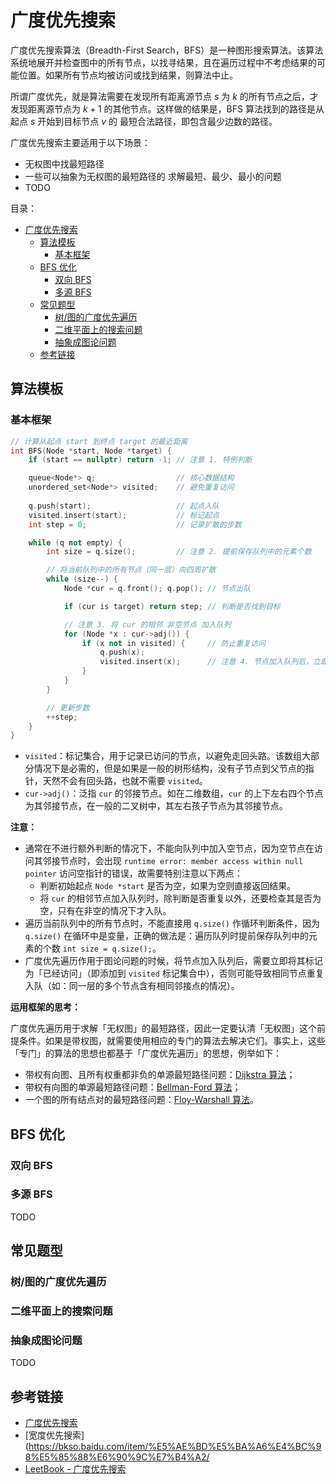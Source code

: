 # 广度优先搜索

广度优先搜索算法（Breadth-First Search，BFS）是一种图形搜索算法。该算法系统地展开并检查图中的所有节点，以找寻结果，且在遍历过程中不考虑结果的可能位置。如果所有节点均被访问或找到结果，则算法中止。

所谓广度优先，就是算法需要在发现所有距离源节点 $s$ 为 $k$ 的所有节点之后，才发现距离源节点为 $k + 1$ 的其他节点。这样做的结果是，BFS 算法找到的路径是从起点 $s$ 开始到目标节点 $v$ 的 最短合法路径，即包含最少边数的路径。

广度优先搜索主要适用于以下场景：

* 无权图中找最短路径
* 一些可以抽象为无权图的最短路径的 求解最短、最少、最小的问题
* TODO

目录：

- [广度优先搜索](#广度优先搜索)
  - [算法模板](#算法模板)
    - [基本框架](#基本框架)
  - [BFS 优化](#bfs-优化)
    - [双向 BFS](#双向-bfs)
    - [多源 BFS](#多源-bfs)
  - [常见题型](#常见题型)
    - [树/图的广度优先遍历](#树图的广度优先遍历)
    - [二维平面上的搜索问题](#二维平面上的搜索问题)
    - [抽象成图论问题](#抽象成图论问题)
  - [参考链接](#参考链接)

## 算法模板

### 基本框架

```C++
// 计算从起点 start 到终点 target 的最近距离
int BFS(Node *start, Node *target) {
    if (start == nullptr) return -1; // 注意 1. 特例判断

    queue<Node*> q;                  // 核心数据结构
    unordered_set<Node*> visited;    // 避免重复访问
    
    q.push(start);                   // 起点入队
    visited.insert(start);           // 标记起点
    int step = 0;                    // 记录扩散的步数

    while (q not empty) {
        int size = q.size();         // 注意 2. 提前保存队列中的元素个数

        // 将当前队列中的所有节点（同一层）向四周扩散
        while (size--) {
            Node *cur = q.front(); q.pop(); // 节点出队

            if (cur is target) return step; // 判断是否找到目标

            // 注意 3. 将 cur 的相邻 非空节点 加入队列
            for (Node *x : cur->adj()) {
                if (x not in visited) {     // 防止重复访问
                    q.push(x);
                    visited.insert(x);      // 注意 4. 节点加入队列后，立即标记为「已经访问」
                }
            }
        }

        // 更新步数
        ++step;
    }
}
```

* `visited`：标记集合，用于记录已访问的节点，以避免走回头路。该数组大部分情况下是必需的，但是如果是一般的树形结构，没有子节点到父节点的指针，天然不会有回头路，也就不需要 `visited`。
* `cur->adj()`：泛指 `cur` 的邻接节点。如在二维数组，`cur` 的上下左右四个节点为其邻接节点，在一般的二叉树中，其左右孩子节点为其邻接节点。

**注意：**

* 通常在不进行额外判断的情况下，不能向队列中加入空节点，因为空节点在访问其邻接节点时，会出现 `runtime error: member access within null pointer` 访问空指针的错误，故需要特别注意以下两点：
  * 判断初始起点 `Node *start` 是否为空，如果为空则直接返回结果。
  * 将 `cur` 的相邻节点加入队列时，除判断是否重复以外，还要检查其是否为空，只有在非空的情况下才入队。
* 遍历当前队列中的所有节点时，不能直接用 `q.size()` 作循环判断条件，因为 `q.size()` 在循环中是变量，正确的做法是：遍历队列时提前保存队列中的元素的个数 `int size = q.size();`。
* 广度优先遍历作用于图论问题的时候，将节点加入队列后，需要立即将其标记为「已经访问」（即添加到 `visited` 标记集合中），否则可能导致相同节点重复入队（如：同一层的多个节点含有相同邻接点的情况）。

**运用框架的思考：**

广度优先遍历用于求解「无权图」的最短路径，因此一定要认清「无权图」这个前提条件。如果是带权图，就需要使用相应的专门的算法去解决它们。事实上，这些「专门」的算法的思想也都基于「广度优先遍历」的思想，例举如下：

* 带权有向图、且所有权重都非负的单源最短路径问题：[Dijkstra 算法](https://baike.baidu.com/item/%E8%BF%AA%E5%85%8B%E6%96%AF%E7%89%B9%E6%8B%89%E7%AE%97%E6%B3%95/23665989?fr=aladdin)；
* 带权有向图的单源最短路径问题：[Bellman-Ford 算法](https://baike.baidu.com/item/%E8%B4%9D%E5%B0%94%E6%9B%BC-%E7%A6%8F%E7%89%B9%E7%AE%97%E6%B3%95)；
* 一个图的所有结点对的最短路径问题：[Floy-Warshall 算法](https://baike.baidu.com/item/floyd-warshall%E7%AE%97%E6%B3%95/9705345)。

## BFS 优化

### 双向 BFS

### 多源 BFS

TODO

## 常见题型

### 树/图的广度优先遍历

### 二维平面上的搜索问题

### 抽象成图论问题

TODO

## 参考链接

* [广度优先搜索](https://zh.wikipedia.org/wiki/%E5%B9%BF%E5%BA%A6%E4%BC%98%E5%85%88%E6%90%9C%E7%B4%A2)
* [宽度优先搜索](https://bkso.baidu.com/item/%E5%AE%BD%E5%BA%A6%E4%BC%98%E5%85%88%E6%90%9C%E7%B4%A2/
* [LeetBook - 广度优先搜索](https://leetcode-cn.com/leetbook/detail/bfs/)
